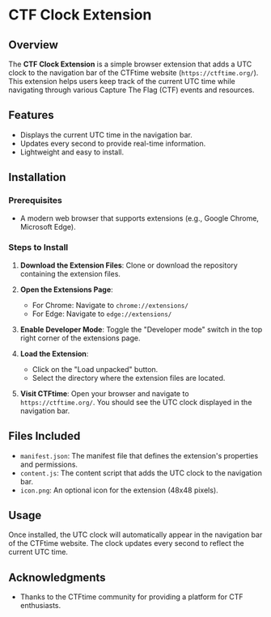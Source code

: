 # CTF Clock Extension

## Overview

The **CTF Clock Extension** is a simple browser extension that adds a UTC clock to the navigation bar of the CTFtime website (`https://ctftime.org/`). This extension helps users keep track of the current UTC time while navigating through various Capture The Flag (CTF) events and resources.

## Features

- Displays the current UTC time in the navigation bar.
- Updates every second to provide real-time information.
- Lightweight and easy to install.

## Installation

### Prerequisites

- A modern web browser that supports extensions (e.g., Google Chrome, Microsoft Edge).

### Steps to Install

1. **Download the Extension Files**: Clone or download the repository containing the extension files.

2. **Open the Extensions Page**:
   - For Chrome: Navigate to `chrome://extensions/`
   - For Edge: Navigate to `edge://extensions/`

3. **Enable Developer Mode**: Toggle the "Developer mode" switch in the top right corner of the extensions page.

4. **Load the Extension**:
   - Click on the "Load unpacked" button.
   - Select the directory where the extension files are located.

5. **Visit CTFtime**: Open your browser and navigate to `https://ctftime.org/`. You should see the UTC clock displayed in the navigation bar.

## Files Included

- `manifest.json`: The manifest file that defines the extension's properties and permissions.
- `content.js`: The content script that adds the UTC clock to the navigation bar.
- `icon.png`: An optional icon for the extension (48x48 pixels).

## Usage

Once installed, the UTC clock will automatically appear in the navigation bar of the CTFtime website. The clock updates every second to reflect the current UTC time.

## Acknowledgments

- Thanks to the CTFtime community for providing a platform for CTF enthusiasts.
